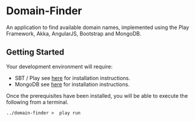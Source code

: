 Domain-Finder
===========

An application to find available domain names, implemented using the Play Framework, Akka, AngularJS, Bootstrap and MongoDB.


Getting Started
----------

Your development environment will require:
*  SBT / Play see [here]() for installation instructions.
*  MongoDB see [here]() for installation instructions.

Once the prerequisites have been installed, you will be able to execute the following from a terminal.

```
../domain-finder >  play run
```
